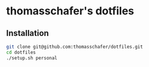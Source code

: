 # thomasschafer's dotfiles

## Installation

```sh
git clone git@github.com:thomasschafer/dotfiles.git
cd dotfiles
./setup.sh personal
```
